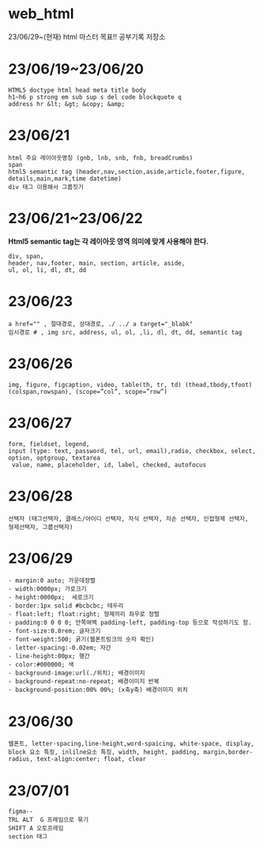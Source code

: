 # web_html
23/06/29~(현재)  html 마스터 목표!! 공부기록 저장소

# 23/06/19~23/06/20

```
HTML5 doctype html head meta title body
h1~h6 p strong em sub sup s del code blockquote q 
address hr &lt; &gt; &copy; &amp;  
```
# 23/06/21
```
html 주요 레이아웃명칭 (gnb, lnb, snb, fnb, breadCrumbs)
span
html5 semantic tag (header,nav,section,aside,article,footer,figure, details,main,mark,time datetime)
div 태그 이용해서 그룹짓기
```
# 23/06/21~23/06/22
**Html5 semantic tag는 각 레이아웃 영역 의미에 맞게 사용해야 한다.**
```
div, span,
header, nav,footer, main, section, article, aside,
ul, ol, li, dl, dt, dd
```
# 23/06/23
```
a href="" , 절대경로, 상대경로, ./ ../ a target="_blabk"
임시경로 # , img src, address, ul, ol, ,li, dl, dt, dd, semantic tag
```
# 23/06/26
```
img, figure, figcaption, video, table(th, tr, td) (thead,tbody,tfoot) (colspan,rowspan), (scope=”col”, scope=”row”)
```
# 23/06/27
```
form, fieldset, legend,
input (type: text, password, tel, url, email),radio, checkbox, select, option, optgroup, textarea
 value, name, placeholder, id, label, checked, autofocus

```
# 23/06/28
```
선택자 (태그선택자, 클래스/아이디 선택자, 자식 선택자, 자손 선택자, 인접형제 선택자, 형제선택자, 그룹선택자)
```
# 23/06/29
```
- margin:0 auto; 가운데정렬
- width:0000px; 가로크기
- height:0000px;  세로크기
- border:1px solid #bcbcbc; 테두리
- float:left; float:right; 형제끼리 좌우로 정렬
- padding:0 0 0 0; 안쪽여백 padding-left, padding-top 등으로 작성하기도 함.
- font-size:0.0rem; 글자크기
- font-weight:500; 굵기(웹폰트링크의 숫자 확인)
- letter-spacing:-0.02em; 자간
- line-height:00px; 행간
- color:#000000; 색
- background-image:url(./위치); 배경이미지
- background-repeat:no-repeat; 배경이미지 반복
- background-position:00% 00%; (x축y축) 배경이미지 위치
```
# 23/06/30
```
웹폰트, letter-spacing,line-height,word-spaicing, white-space, display,
block 요소 특징, inlilne요소 특징, width, height, padding, margin,border-radius, text-align:center; float, clear
```
# 23/07/01
```
figma--
TRL ALT  G 프레임으로 묶기
SHIFT A 오토프레임
section 태그
```
